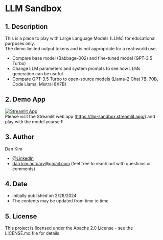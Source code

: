 # LLM Sandbox
## 1. Description
This is a place to play with Large Language Models (LLMs) for educational purposes only.  
The demo limited output tokens and is not appropriate for a real-world use.
- Compare base model (Babbage-002) and fine-tuned model (GPT-3.5 Turbo)
- Change LLM parameters and system prompts to see how LLMs generation can be useful
- Compare GPT-3.5 Turbo to open-source models (Llama-2 Chat 7B, 70B, Code Llama, Mixtral 8X7B)

## 2. Demo App
[![Streamlit App](https://static.streamlit.io/badges/streamlit_badge_black_white.svg)](https://llm-sandbox.streamlit.app/)  
Please visit the Streamlit web app (https://llm-sandbox.streamlit.app/) and play with the model yourself!

## 3. Author
Dan Kim 

- [@LinkedIn](https://www.linkedin.com/in/dan-kim-4aaa4b36/)
- dan.kim.actuary@gmail.com (feel free to reach out with questions or comments)

## 4. Date
- Initially published on 2/28/2024
- The contents may be updated from time to time
  
## 5. License
This project is licensed under the Apache 2.0 License - see the LICENSE.md file for details.

